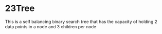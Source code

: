 # 23Tree
This is a self balancing binary search tree that has the capacity of holding 2 data points in a node and 3 children per node
